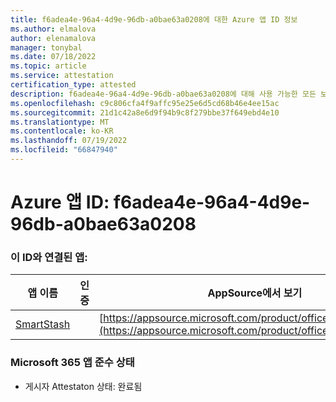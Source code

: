 ```yaml
---
title: f6adea4e-96a4-4d9e-96db-a0bae63a0208에 대한 Azure 앱 ID 정보
ms.author: elmalova
author: elenamalova
manager: tonybal
ms.date: 07/18/2022
ms.topic: article
ms.service: attestation
certification_type: attested
description: f6adea4e-96a4-4d9e-96db-a0bae63a0208에 대해 사용 가능한 모든 보안 및 규정 준수 정보입니다.
ms.openlocfilehash: c9c806cfa4f9affc95e25e6d5cd68b46e4ee15ac
ms.sourcegitcommit: 21d1c42a8e6d9f94b9c8f279bbe37f649ebd4e10
ms.translationtype: MT
ms.contentlocale: ko-KR
ms.lasthandoff: 07/19/2022
ms.locfileid: "66847940"
---
```

# <a name="azure-app-id-f6adea4e-96a4-4d9e-96db-a0bae63a0208"></a>Azure 앱 ID: f6adea4e-96a4-4d9e-96db-a0bae63a0208


### <a name="apps-associated-with-this-id"></a>이 ID와 연결된 앱:
| **앱 이름** | **인증** | **AppSource에서 보기** |
|--------------|---------------|-----------------------|
| [SmartStash](../forward/WA200004223.md) |  | [https://appsource.microsoft.com/product/office/WA200004223](https://appsource.microsoft.com/product/office/WA200004223) |

### <a name="microsoft-365-app-compliance-status"></a>Microsoft 365 앱 준수 상태
- 게시자 Attestaton 상태: 완료됨
